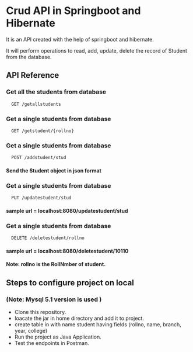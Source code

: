 
# Crud API in Springboot and Hibernate

It is an API created with the help of springboot and hibernate.

It will perform operations to read, add, update, delete the record of Student from the database.
## API Reference

### Get all the students from database

```http
  GET /getallstudents
```

### Get a single students from database

```http
  GET /getstudent/{rollno}
```

### Get a single students from database

```http
  POST /addstudent/stud
```
#### Send the Student object in json format

### Get a single students from database

```http
  PUT /updatestudent/stud
```
#### sample url = localhost:8080/updatestudent/stud

### Get a single students from database

```http
  DELETE /deletestudent/rollno
```
#### sample url = localhost:8080/deletestudent/10110


#### Note: rollno is the RollNmber of student.


## Steps to configure project on local
### (Note: Mysql 5.1 version is used )
- Clone this repository.
- loacate the jar in home directory and add it to project.
- create table in with name student having fields (rollno, name, branch, year, college)
- Run the project as Java Application.
- Test the endpoints in Postman.

